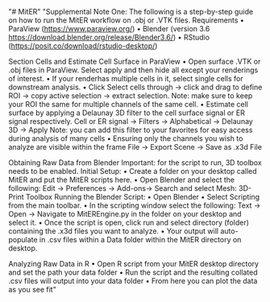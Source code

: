 "# MitER" 
"Supplemental Note One:
The following is a step-by-step guide on how to run the MitER workflow on .obj or .VTK files.
Requirements
•	ParaView (https://www.paraview.org/)
•	Blender (version 3.6 https://download.blender.org/release/Blender3.6/)
•	RStudio (https://posit.co/download/rstudio-desktop/)

Section Cells and Estimate Cell Surface in ParaView
•	Open surface .VTK or .obj files in ParaView. Select apply and then hide all except your renderings of interest.
•	If your renderhas multiple cells in it, select single cells for downstream analysis. 
•	Click Select cells through -> click and drag to define ROI -> copy active selection -> extract selection.
Note: make sure to keep your ROI the same for multiple channels of the same cell.
•	Estimate cell surface by applying a Delaunay 3D filter to the cell surface signal or ER signal respectively.
Cell or ER signal -> Filters -> Alphabetical -> Delaunay 3D -> Apply 
Note: you can add this filter to your favorites for easy access during analysis of many cells
•	Ensuring only the channels you wish to analyze are visible within the frame
File -> Export Scene -> Save as .x3d File

Obtaining Raw Data from Blender 
Important: for the script to run, 3D toolbox needs to be enabled.
Initial Setup:
•	Create a folder on your desktop called MitER and put the MitER scripts here.
•	Open Blender and select the following:
Edit -> Preferences -> Add-ons-> Search and select Mesh: 3D-Print Toolbox
Running the Blender Script:
•	Open Blender
•	Select Scripting from the main toolbar.
•	In the scripting window select the following:
Text -> Open -> Navigate to MitEREngine.py in the folder on your desktop and select it.
•	Once the script is open, click run and select directory (folder) containing the .x3d files you want to analyze.
•	Your output will auto-populate in .csv files within a Data folder within the MitER directory on desktop. 

Analyzing Raw Data in R
•	Open R script from your MitER desktop directory and set the path your data folder
•	Run the script and the resulting collated .csv files will output into your data folder
•	From here you can plot the data as you see fit"
